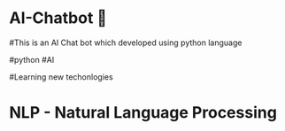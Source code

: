 # AI-Chatbot 🤖

#This is an AI Chat bot which developed using python language

#python #AI

#Learning new techonlogies

# NLP - Natural Language Processing


